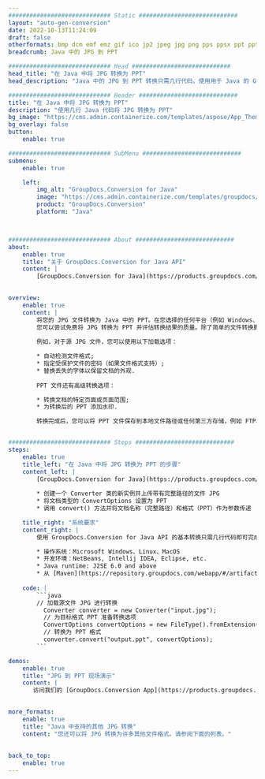 ```yaml
---
############################# Static ############################
layout: "auto-gen-conversion"
date: 2022-10-13T11:24:09
draft: false
otherformats: bmp dcm emf emz gif ico jp2 jpeg jpg png pps ppsx ppt pptx psb psd svg svgz tga tif tiff webp wmf wmz
breadcrumb: Java 中的 JPG 到 PPT

############################# Head ############################
head_title: "在 Java 中将 JPG 转换为 PPT"
head_description: "Java 中的 JPG 到 PPT 转换只需几行代码。使用用于 Java 的 GroupDocs 文档转换 API 转换 160 多种文件格式"

############################# Header ############################
title: "在 Java 中将 JPG 转换为 PPT"
description: "使用几行 Java 代码将 JPG 转换为 PPT"
bg_image: "https://cms.admin.containerize.com/templates/aspose/App_Themes/V3/images/bg/header1.png"
bg_overlay: false
button:
    enable: true

############################# SubMenu ############################
submenu:
    enable: true

    left:
        img_alt: "GroupDocs.Conversion for Java"
        image: "https://cms.admin.containerize.com/templates/groupdocs/images/product-logos/90x90-noborder/groupdocs-conversion-java.png"
        product: "GroupDocs.Conversion"
        platform: "Java"



############################# About ############################
about:
    enable: true
    title: "关于 GroupDocs.Conversion for Java API"
    content: |
        [GroupDocs.Conversion for Java](https://products.groupdocs.com/conversion/java/) 是一种高级文件格式转换 API，用于在 Microsoft Office、OpenDocument、PDF、HTML、电子邮件、CAD 等流行图像和文档格式之间进行转换。只需几行代码即可完成更多工作。本机 API 会自动检测原始文档的格式，并提供许多选项来自定义转换后的文档。除了从文档中提取信息的功能外，它还默认支持将转换结果缓存到本地磁盘。但是，任何类型的缓存存储都可以通过实施适当的接口来支持 - Amazon S3、Dropbox、Google Drive、Windows Azure、Reddis 或任何其他接口。
    

overview:
    enable: true
    content: |
        将您的 JPG 文件转换为 Java 中的 PPT。在您选择的任何平台（例如 Windows、Linux、macOS）上，只需几行 Java 代码。
        您可以尝试免费将 JPG 转换为 PPT 并评估转换结果的质量。除了简单的文件转换脚本外，您还可以尝试更复杂的选项来加载 JPG 源文件并存储 PPT 输出。 
        
        例如，对于源 JPG 文件，您可以使用以下加载选项：

        * 自动检测文件格式;
        * 指定受保护文件的密码（如果文件格式支持）;
        * 替换丢失的字体以保留文档的外观.
        
        PPT 文件还有高级转换选项：

        * 转换文档的特定页面或页面范围;
        * 为转换后的 PPT 添加水印.

        转换完成后，您可以将 PPT 文件保存到本地文件路径或任何第三方存储，例如 FTP、Amazon S3、Google Drive、Dropbox 等。请注意 - 转换 JPG到 PPT，您不需要安装任何额外的软件，例如 MS Office、Open Office、Adobe Acrobat Reader 等。


############################# Steps ############################
steps:
    enable: true
    title_left: "在 Java 中将 JPG 转换为 PPT 的步骤"
    content_left: |
        [GroupDocs.Conversion for Java](https://products.groupdocs.com/conversion/java/) 允许开发人员使用几行代码轻松地将 JPG 文件转换为 PPT。
        
        * 创建一个 Converter 类的新实例并上传带有完整路径的文件 JPG
        * 将文档类型的 ConvertOptions 设置为 PPT
        * 调用 convert() 方法并将文档名称（完整路径）和格式（PPT）作为参数传递

    title_right: "系统要求"
    content_right: |
        使用 GroupDocs.Conversion for Java API 的基本转换只需几行代码即可完成。所有主要平台和操作系统都支持我们的 API。在执行以下代码之前，请确保您的系统上安装了以下先决条件。

        * 操作系统：Microsoft Windows、Linux、MacOS
        * 开发环境：NetBeans, Intellij IDEA, Eclipse, etc.
        * Java runtime: J2SE 6.0 and above
        * 从 [Maven](https://repository.groupdocs.com/webapp/#/artifacts/browse/tree/General/repo/com/groupdocs/groupdocs-conversion) 获取最新的 GroupDocs.Conversion for Java
         
    code: |
        ```java    
        // 加载源文件 JPG 进行转换
          Converter converter = new Converter("input.jpg");
          // 为目标格式 PPT 准备转换选项
          ConvertOptions convertOptions = new FileType().fromExtension("ppt").getConvertOptions();
          // 转换为 PPT 格式
          converter.convert("output.ppt", convertOptions);
        ```

demos:
    enable: true
    title: "JPG 到 PPT 现场演示"
    content: |
       访问我们的 [GroupDocs.Conversion App](https://products.groupdocs.app/conversion/family) 网站并立即尝试 JPG 到 PPT 转换。免费演示具有以下好处
          

more_formats:
    enable: true
    title: "Java 中支持的其他 JPG 转换"
    content: "您还可以将 JPG 转换为许多其他文件格式。请参阅下面的列表。"
       
       
back_to_top:
    enable: true
---
```

